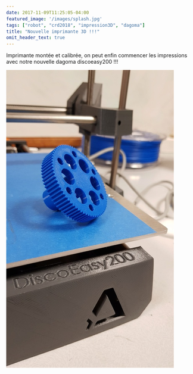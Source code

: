 ```yaml
---
date: 2017-11-09T11:25:05-04:00
featured_image: '/images/splash.jpg'
tags: ["robot", "crd2018", "impression3D", "dagoma"]
title: "Nouvelle imprimante 3D !!!"
omit_header_text: true
---
```



Imprimante montée et calibrée, on peut enfin commencer les impressions avec notre nouvelle dagoma discoeasy200 !!!


![imp](/post/2017-126.jpg)